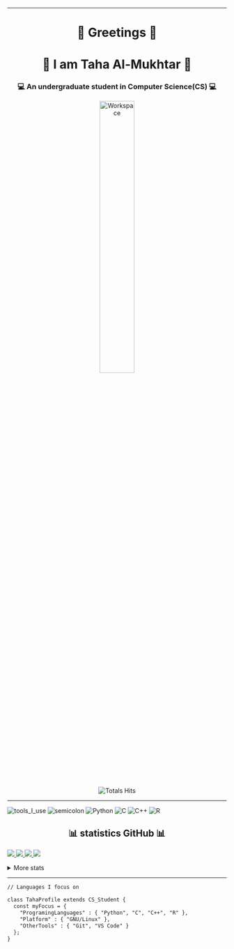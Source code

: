 
<hr></hr>

<h1 align="center">👋 Greetings 👋</h1>

<h1 align="center"> 👤 I am Taha Al-Mukhtar 👤 </h1>

<h3 align="center">💻 An undergraduate student in Computer Science(CS) 💻</h3>
<div align="center" width="50">
<img src="https://github.com/SP-XD/SP-XD/blob/main/images/dev-working_rounded.gif?raw=true" href="https://github.com/sp-xd" alt="Workspace"  width="40%"/><br> 
   
![Totals Hits](https://komarev.com/ghpvc/?username=Taha969&style=flat&color=orange&label=PROFILE+VIEWS)
</div>

---

![tools_I_use](https://img.shields.io/badge/-%F0%9F%9A%80%20Languages%20and%20Tools-orange )
![semicolon](https://img.shields.io/badge/-%3A-orange )
![Python](https://img.shields.io/badge/Python-3776AB?style=flat&logo=python&logoColor=white )
![C](https://img.shields.io/badge/C-00599C?style=flat&logo=c&logoColor=white)
![C++](https://img.shields.io/badge/C%2B%2B-00599C?style=flat&logo=c%2B%2B&logoColor=white )
![R](https://img.shields.io/badge/R-276DC3?style=flat&logo=r&logoColor=white )

<h2 align="center"> 📊 statistics GitHub 📊 </h2>
<a  href="https://github.com/Taha969">

![](http://github-profile-summary-cards.vercel.app/api/cards/stats?username=Taha969&theme=algolia)
![](http://github-profile-summary-cards.vercel.app/api/cards/productive-time?username=Taha969&theme=algolia&utcOffset=8)
![](http://github-profile-summary-cards.vercel.app/api/cards/repos-per-language?username=Taha969&theme=algolia)
![](http://github-profile-summary-cards.vercel.app/api/cards/most-commit-language?username=Taha969&theme=algolia)

</a>

<details>
  <summary>More stats</summary>
  
![](http://github-profile-summary-cards.vercel.app/api/cards/profile-details?username=Taha969&theme=algolia)

</details>
  
<hr></hr>


```markdown
// Languages I focus on

class TahaProfile extends CS_Student { 
  const myFocus = {  
    "ProgramingLanguages" : { "Python", "C", "C++", "R" },
    "Platform" : { "GNU/Linux" },
    "OtherTools" : { "Git", "VS Code" }
  };
}
